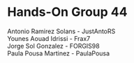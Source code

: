 # Hands-On Group 44

Antonio Ramirez Solans - JustAntoRS  
Younes Aouad Idrissi - Frax7  
Jorge Sol Gonzalez - FORGIS98  
Paula Pousa Martinez - PaulaPousa  

